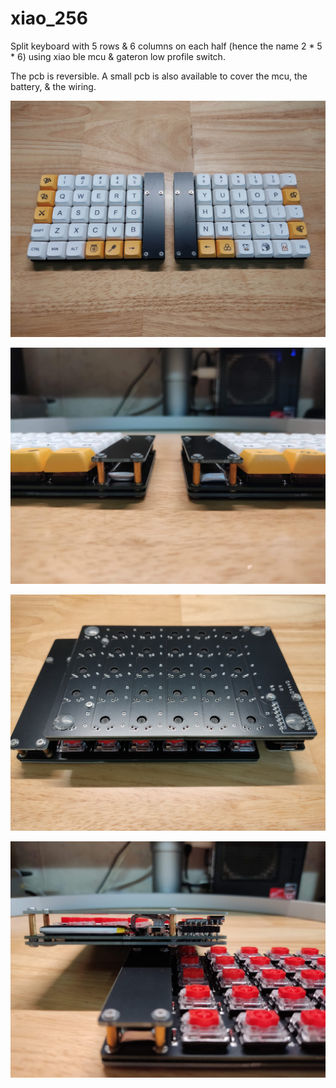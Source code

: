 # xiao_256

Split keyboard with 5 rows & 6 columns on each half (hence the name 2 * 5 * 6) using xiao ble mcu & gateron low profile switch.

The pcb is reversible. A small pcb is also available to cover the mcu, the battery, & the wiring.

![top cap](images/top_cap.jpg)

![side cap](images/side_cap.jpg)

![bottom capless](images/bottom_capless.jpg)

![side capless](images/side_capless.jpg)